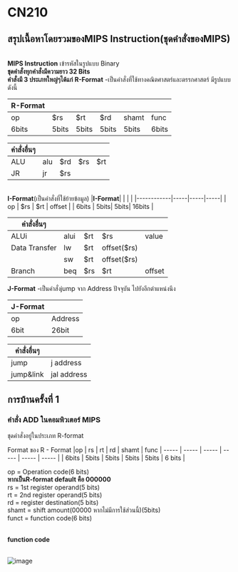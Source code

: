 # CN210
## สรุปเนื้อหาโดยรวมของMIPS Instruction(ชุดคำสั่งของMIPS)
<br>**MIPS  Instruction** เข้ารหัสในรูปแบบ Binary
<br>**ชุดคำสั่งทุกคำสั่งมีความยาว 32 Bits**
<br>**คำสั่งมี 3 ประเภทใหญ่ๆได้แก่**
**R-Format** -เป็นคำสั่งที่ใช้ทางคณิตศาสตร์และตรรกศาสตร์ มีรูปแบบดังนี้

|**R-Format**|     |     |     |     |     |
|------------|-----|-----|-----|-----|-----|
|     op     | $rs | $rt | $rd |shamt|func |
|     6bits   | 5bits| 5bits| 5bits|5bits |6bits |

 |**คำสั่งอื่นๆ**|     |     |     |     |     
 |------------|-----|-----|-----|-----|
 |ALU         | alu | $rd | $rs | $rt |     
 |JR          | jr  | $rs |     |     |     

<br>**I-Format**(เป็นคำสั่งที่ใช้ย้ายข้อมูล)
|**I-Format**|     |     |     |
|------------|-----|-----|-----|
|     op     | $rs | $rt | offset |
|     6bits   | 5bits| 5bits| 16bits  |

|**คำสั่งอื่นๆ**    |     |     |        |         | 
|------------|-----|-----|---------|--------|
|ALUi        |alui | $rt | $rs     | value   |
|Data Transfer | lw | $rt | offset($rs)  |   |
|             |  sw | $rt | offset($rs)  |   |
|Branch      |  beq | $rs | $rt | offset |   | 

**J-Format** -เป็นคำสั่งjump จาก Address ปัจจุบัน ไปยังอีกตำแหน่งนึง

|**J-Format**|     |
|------------|-----|
|     op     | Address |
|     6bit   | 26bit|

|**คำสั่งอื่นๆ**    |           |
|------------|------------|
| jump       |  j address|
| jump&link  |jal address|

## การบ้านครั้งที่ 1

### คำสั่ง ADD ในคอมพิวเตอร์ MIPS

ชุดคำสั่งอยู่ในประเภท R-format

Format ของ R - Format
|op  | rs  |  rt | rd  | shamt  | func  |
----- | ----- | ----- | ----- | ----- | ----- |
| 6bits | 5bits | 5bits | 5bits | 5bits | 6 bits |

op = Operation code(6 bits)
<br>**หากเป็นR-format default คือ 000000**
<br>rs = 1st register operand(5 bits)
<br>rt = 2nd register operand(5 bits)
<br>rd = register destination(5 bits)
<br>shamt = shift amount(00000 หากไม่มีการใช้ส่วนนี้)(5bits)
<br>funct = function code(6 bits)

<br>**function code**

<br>![image](https://i.stack.imgur.com/QwYfS.gif)
